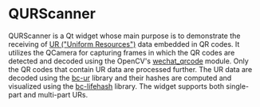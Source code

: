 # QURScanner

QURScanner is a Qt widget whose main purpose is to demonstrate the receiving of [UR ("Uniform Resources")](https://github.com/BlockchainCommons/Research/blob/master/papers/bcr-2020-005-ur.md) data embedded in QR codes. It utilizes the QCamera for capturing frames in which the QR codes are detected and decoded using the OpenCV's [wechat_qrcode](https://github.com/opencv/opencv_contrib/tree/master/modules/wechat_qrcode) module. Only the QR codes that contain UR data are processed further. The UR data are decoded using the [bc-ur](https://github.com/PavelNajman/bc-ur) library and their hashes are computed and visualized using the [bc-lifehash](https://github.com/PavelNajman/bc-lifehash) library. The widget supports both single-part and multi-part URs.
